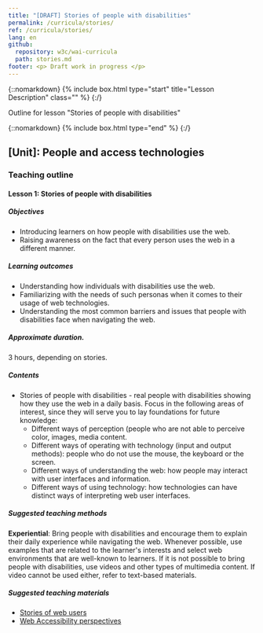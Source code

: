 ```yaml
---
title: "[DRAFT] Stories of people with disabilities"
permalink: /curricula/stories/
ref: /curricula/stories/
lang: en
github:
  repository: w3c/wai-curricula
  path: stories.md
footer: <p> Draft work in progress </p>
---
```


{::nomarkdown}
{% include box.html type="start" title="Lesson Description" class="" %}
{:/}

Outline for lesson "Stories of people with disabilities"

{::nomarkdown}
{% include box.html type="end"  %}
{:/}


## [Unit]: People and access technologies

### Teaching outline

#### Lesson 1: Stories of people with disabilities

##### Objectives

  * Introducing learners on how people with disabilities use the web. 
  * Raising awareness on the fact that every person uses the web in a different manner.

##### Learning outcomes

  * Understanding how individuals with disabilities use the web.
  * Familiarizing with the needs of such personas when it comes to their usage of web technologies.
  * Understanding the most common barriers and issues that people with disabilities face when navigating the web.

##### Approximate duration.

3 hours, depending on stories.

##### Contents

  * Stories of people with disabilities - real people with disabilities showing how they use the web in a daily basis. Focus in the following areas of interest, since they will serve you to lay foundations for future knowledge:
    * Different ways of perception (people who are not able to perceive color, images, media content.
    * Different ways of operating with technology (input and output methods): people who do not use the mouse, the keyboard or the screen.
    * Different ways of understanding the web: how people may interact with user interfaces and information.  
    * Different ways  of using technology: how technologies can have distinct ways of interpreting web user interfaces.

##### Suggested teaching methods 

**Experiential**: Bring people with disabilities and encourage them to explain their daily experience while navigating the web. Whenever possible, use examples that are related to the learner's interests and select web environments that are well-known to learners. If it is not possible to bring people with disabilities, use videos and other types of multimedia content. If video cannot be used either, refer to text-based materials.

##### Suggested teaching materials

  * <a href="https://www.w3.org/WAI/people-use-web/user-stories/">Stories of web users</a>
  * <a href="https://www.w3.org/WAI/perspective-videos//">Web Accessibility perspectives</a>
    

